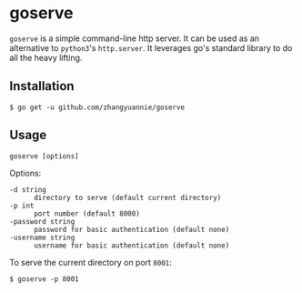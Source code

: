 # goserve

`goserve` is a simple command-line http server. It can be used as an alternative to `python3`'s `http.server`. It leverages go's standard library to do all the heavy lifting.

## Installation

```
$ go get -u github.com/zhangyuannie/goserve
```

## Usage

```
goserve [options]
```

Options:

```
-d string
      directory to serve (default current directory)
-p int
      port number (default 8000)
-password string
      password for basic authentication (default none)
-username string
      username for basic authentication (default none)
```

To serve the current directory on port `8001`:

```
$ goserve -p 8001
```
